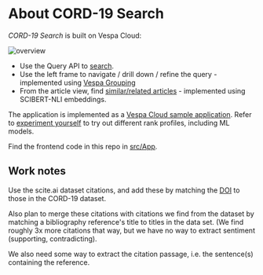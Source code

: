 <!-- Copyright Verizon Media. Licensed under the terms of the Apache 2.0 license. See LICENSE in the project root. -->
# About CORD-19 Search
_CORD-19 Search_ is built on Vespa Cloud:

![overview](img/CORD-19-data-processing.svg)

* Use the Query API to [search](https://docs.vespa.ai/documentation/querying-vespa.html).
* Use the left frame to navigate / drill down / refine the query -
  implemented using [Vespa Grouping](https://docs.vespa.ai/documentation/grouping.html)
* From the article view, find [similar/related articles](https://github.com/Oracien/tech-pulse-papers-frontend/blob/master/cord-19-queries.md#user-content-related-articles-using-scibert-nli-embeddings) -
  implemented using SCIBERT-NLI embeddings.

The application is implemented as a
[Vespa Cloud sample application](https://github.com/vespa-engine/sample-apps/tree/master/vespa-cloud/cord-19-search).
Refer to [experiment yourself](https://github.com/vespa-engine/sample-apps/blob/master/vespa-cloud/cord-19-search/experiment-yourself.md)
to try out different rank profiles, including ML models.

Find the frontend code in this repo in [src/App](/src/App).

## Work notes
Use the scite.ai dataset citations,
and add these by matching the [DOI](https://en.wikipedia.org/wiki/Digital_object_identifier)
to those in the CORD-19 dataset.

Also plan to merge these citations with citations we find from the dataset
by matching a bibliography reference's title to titles in the data set.
(We find roughly 3x more citations that way,
but we have no way to extract sentiment (supporting, contradicting).

We also need some way to extract the citation passage,
i.e. the sentence(s) containing the reference.
